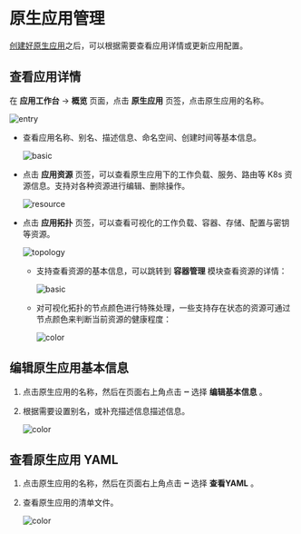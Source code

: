 # 原生应用管理

[创建好原生应用](native-app.md)之后，可以根据需要查看应用详情或更新应用配置。

## 查看应用详情

在 **应用工作台** -> **概览** 页面，点击 **原生应用** 页签，点击原生应用的名称。

![entry](https://docs.daocloud.io/daocloud-docs-images/docs/zh/docs/amamba/images/native-app01.png)

- 查看应用名称、别名、描述信息、命名空间、创建时间等基本信息。

    ![basic](https://docs.daocloud.io/daocloud-docs-images/docs/zh/docs/amamba/images/native-app02.png)

- 点击 **应用资源** 页签，可以查看原生应用下的工作负载、服务、路由等 K8s 资源信息。支持对各种资源进行编辑、删除操作。

    ![resource](https://docs.daocloud.io/daocloud-docs-images/docs/zh/docs/amamba/images/native-app03.png)

- 点击 **应用拓扑** 页签，可以查看可视化的工作负载、容器、存储、配置与密钥等资源。

    ![topology](https://docs.daocloud.io/daocloud-docs-images/docs/zh/docs/amamba/images/native-app04.png)

    - 支持查看资源的基本信息，可以跳转到 **容器管理** 模块查看资源的详情：

        ![basic](https://docs.daocloud.io/daocloud-docs-images/docs/zh/docs/amamba/images/native-app05.png)

    - 对可视化拓扑的节点颜色进行特殊处理，一些支持存在状态的资源可通过节点颜色来判断当前资源的健康程度：

        ![color](https://docs.daocloud.io/daocloud-docs-images/docs/zh/docs/amamba/images/native-app06.png)

## 编辑原生应用基本信息

1. 点击原生应用的名称，然后在页面右上角点击 **ⵈ** 选择 **编辑基本信息** 。
2. 根据需要设置别名，或补充描述信息描述信息。

    ![color](https://docs.daocloud.io/daocloud-docs-images/docs/zh/docs/amamba/images/native-app07.png)

## 查看原生应用 YAML

1. 点击原生应用的名称，然后在页面右上角点击 **ⵈ** 选择 **查看YAML** 。
2. 查看原生应用的清单文件。

    ![color](https://docs.daocloud.io/daocloud-docs-images/docs/zh/docs/amamba/images/native-app08.png)
